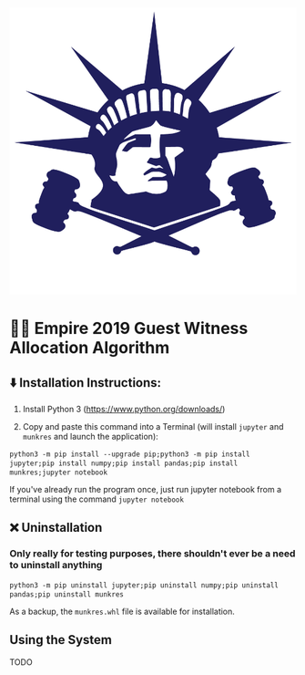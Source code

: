 ![inline 10%](empire.png)

# 👩‍⚖️ Empire 2019 Guest Witness Allocation Algorithm

## ⬇️ Installation Instructions:
1. Install Python 3 (https://www.python.org/downloads/)

2. Copy and paste this command into a Terminal (will install `jupyter` and `munkres` and launch the application):
```terminal
python3 -m pip install --upgrade pip;python3 -m pip install jupyter;pip install numpy;pip install pandas;pip install munkres;jupyter notebook
```

If you've already run the program once, just run jupyter notebook from a terminal using the command `jupyter notebook`


## :x: Uninstallation
### Only really for testing purposes, there shouldn't ever be a need to uninstall anything
```terminal
python3 -m pip uninstall jupyter;pip uninstall numpy;pip uninstall pandas;pip uninstall munkres
```

As a backup, the `munkres.whl` file is available for installation.

## Using the System
TODO
